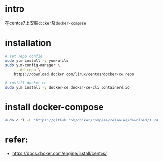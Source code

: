 # intro
在centos7上安裝`docker`及`docker-compose`


# installation
```bash
# set repo config
sudo yum install -y yum-utils
sudo yum-config-manager \
    --add-repo \
    https://download.docker.com/linux/centos/docker-ce.repo

# install docker-ce
sudo yum install -y docker-ce docker-ce-cli containerd.io
```


# install docker-compose
```bash
sudo curl -L "https://github.com/docker/compose/releases/download/1.24.1/docker-compose-$(uname -s)-$(uname -m)" -o /usr/local/bin/docker-compose
```

# refer:
- https://docs.docker.com/engine/install/centos/

